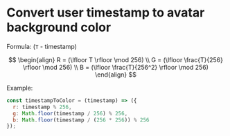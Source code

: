 # Convert user timestamp to avatar background color

Formula: (`T` - timestamp)

$$
\begin{align}
R = (\lfloor T \rfloor \mod 256) \\
G = (\lfloor \frac{T}{256} \rfloor \mod 256) \\
B = (\lfloor \frac{T}{256^2} \rfloor \mod 256)
\end{align}
$$

Example:

```js
const timestampToColor = (timestamp) => ({
  r: timestamp % 256,
  g: Math.floor(timestamp / 256) % 256,
  b: Math.floor(timestamp / (256 * 256)) % 256
});
```
